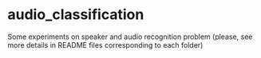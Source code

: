 # audio_classification
Some experiments on speaker and audio recognition problem (please, see more details in README files corresponding to each folder)
